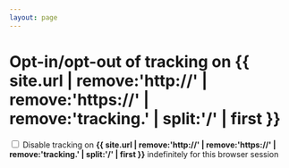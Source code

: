 ```yaml
---
layout: page
---
```

<h1>Opt-in/opt-out of tracking on {{ site.url | remove:'http://' | remove:'https://' | remove:'tracking.' | split:'/' | first }}</h1>

<div class="form-check">
  <input class="form-check-input" type="checkbox" value="" id="inputDisableTracking">
  <label class="form-check-label" for="defaultCheck1">
    Disable tracking on <strong>{{ site.url | remove:'http://' | remove:'https://' | remove:'tracking.' | split:'/' | first }}</strong> indefinitely for this browser session
  </label>
</div>